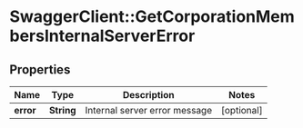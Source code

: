 # SwaggerClient::GetCorporationMembersInternalServerError

## Properties
Name | Type | Description | Notes
------------ | ------------- | ------------- | -------------
**error** | **String** | Internal server error message | [optional] 


